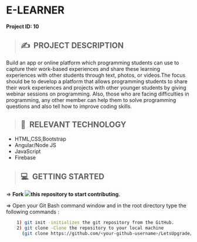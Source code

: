 # **E-LEARNER**

**Project ID: 10**
>## ✍&nbsp; PROJECT DESCRIPTION
Build an app or online platform which programming students can use to capture their work-based experiences and share these learning experiences with other students through text, photos, or videos.The focus should be to develop a platform that allows programming students to share their work experiences and projects with other younger students by giving webinar sessions on programming. Also, those who are facing difficulties in programming, any other member can help them to solve programming questions and also tell how to improve coding skills.

>## 📂&nbsp; RELEVANT TECHNOLOGY
* HTML,CSS,Bootstrap
* Angular/Node JS
* JavaScript
* Firebase

>## 💻&nbsp; GETTING STARTED

=> **Fork <a href="https://github.com/LetsUpgrade/E-LEARNER"><img src="https://img.icons8.com/ios/24/000000/code-fork.png"></a>this repository to start contributing.**

=> Open your Git Bash command window and in the root directory type the following commands :
```bash
    1) git init -initializes the git repository from the GitHub. 
    2) git clone -Clone the repository to your local machine
      (git clone https://github.com/<your-github-username>/LetsUpgrade/E-LEARNER.git)
```    

